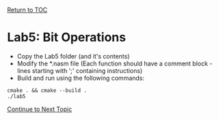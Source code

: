 <a href="https://github.com/CyberTrainingUSAF/06-Debugging-Assembly/blob/master/00-Table-of-Contents.md" rel="Return to TOC"> Return to TOC </a>

# Lab5: Bit Operations

* Copy the Lab5 folder (and it's contents)
* Modify the *.nasm file (Each function should have a comment block - lines starting with ';' containing instructions)
* Build and run using the following commands:

```
cmake . && cmake --build .
./lab5
```

<a href="https://github.com/CyberTrainingUSAF/06-Debugging-Assembly/blob/master/04_ASM_Control_Flow/README.md" rel="Continue to Next Topic"> Continue to Next Topic </a>
